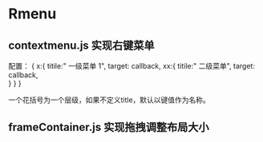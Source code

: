 # Rmenu
## contextmenu.js 实现右键菜单
配置：
{
  x:{
    titile:" 一级菜单 1",
    target: callback,
    xx:{
        titile:" 二级菜单",
        target: callback,        
    }
  }
}

一个花括号为一个层级，如果不定义title，默认以键值作为名称。


## frameContainer.js  实现拖拽调整布局大小
